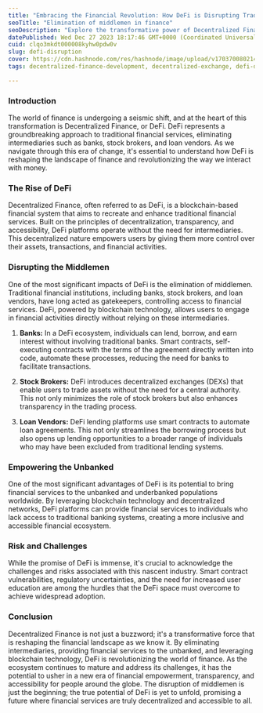```yaml
---
title: "Embracing the Financial Revolution: How DeFi is Disrupting Traditional Markets"
seoTitle: "Elimination of middlemen in finance"
seoDescription: "Explore the transformative power of Decentralized Finance (DeFi) as it disrupts traditional financial institutions, eliminating middlemen like banks, etc"
datePublished: Wed Dec 27 2023 18:17:46 GMT+0000 (Coordinated Universal Time)
cuid: clqo3mkdt000008kyhw0pdw0v
slug: defi-disruption
cover: https://cdn.hashnode.com/res/hashnode/image/upload/v1703700802141/898eba22-2496-4816-bf96-63e78d277ccc.png
tags: decentralized-finance-development, decentralized-exchange, defi-disruption, blockchain-financial-revolution, elimination-of-middlemen-in-finance, smart-contracts-in-finance, financial-empowerment-through-defi, unbanked-and-underbanked-populations, traditional-vs-defi-finance

---
```


### Introduction

The world of finance is undergoing a seismic shift, and at the heart of this transformation is Decentralized Finance, or DeFi. DeFi represents a groundbreaking approach to traditional financial services, eliminating intermediaries such as banks, stock brokers, and loan vendors. As we navigate through this era of change, it's essential to understand how DeFi is reshaping the landscape of finance and revolutionizing the way we interact with money.

### The Rise of DeFi

Decentralized Finance, often referred to as DeFi, is a blockchain-based financial system that aims to recreate and enhance traditional financial services. Built on the principles of decentralization, transparency, and accessibility, DeFi platforms operate without the need for intermediaries. This decentralized nature empowers users by giving them more control over their assets, transactions, and financial activities.

### Disrupting the Middlemen

One of the most significant impacts of DeFi is the elimination of middlemen. Traditional financial institutions, including banks, stock brokers, and loan vendors, have long acted as gatekeepers, controlling access to financial services. DeFi, powered by blockchain technology, allows users to engage in financial activities directly without relying on these intermediaries.

1. **Banks:** In a DeFi ecosystem, individuals can lend, borrow, and earn interest without involving traditional banks. Smart contracts, self-executing contracts with the terms of the agreement directly written into code, automate these processes, reducing the need for banks to facilitate transactions.
    
2. **Stock Brokers:** DeFi introduces decentralized exchanges (DEXs) that enable users to trade assets without the need for a central authority. This not only minimizes the role of stock brokers but also enhances transparency in the trading process.
    
3. **Loan Vendors:** DeFi lending platforms use smart contracts to automate loan agreements. This not only streamlines the borrowing process but also opens up lending opportunities to a broader range of individuals who may have been excluded from traditional lending systems.
    

### Empowering the Unbanked

One of the most significant advantages of DeFi is its potential to bring financial services to the unbanked and underbanked populations worldwide. By leveraging blockchain technology and decentralized networks, DeFi platforms can provide financial services to individuals who lack access to traditional banking systems, creating a more inclusive and accessible financial ecosystem.

### Risk and Challenges

While the promise of DeFi is immense, it's crucial to acknowledge the challenges and risks associated with this nascent industry. Smart contract vulnerabilities, regulatory uncertainties, and the need for increased user education are among the hurdles that the DeFi space must overcome to achieve widespread adoption.

### Conclusion

Decentralized Finance is not just a buzzword; it's a transformative force that is reshaping the financial landscape as we know it. By eliminating intermediaries, providing financial services to the unbanked, and leveraging blockchain technology, DeFi is revolutionizing the world of finance. As the ecosystem continues to mature and address its challenges, it has the potential to usher in a new era of financial empowerment, transparency, and accessibility for people around the globe. The disruption of middlemen is just the beginning; the true potential of DeFi is yet to unfold, promising a future where financial services are truly decentralized and accessible to all.